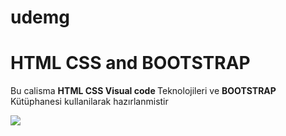 # udemg

# HTML CSS and BOOTSTRAP

<p>Bu calisma <b>HTML CSS Visual code </b> Teknolojileri ve <b>BOOTSTRAP </b> Kütüphanesi kullanilarak hazırlanmistir</p>

![](./images/Udemig.gif)